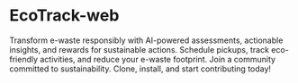 # EcoTrack-web
Transform e-waste responsibly with AI-powered assessments, actionable insights, and rewards for sustainable actions. Schedule pickups, track eco-friendly activities, and reduce your e-waste footprint. Join a community committed to sustainability. Clone, install, and start contributing today!
